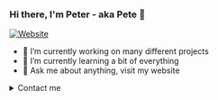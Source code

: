 ### Hi there, I'm Peter - aka Pete 👋

[![Website](https://img.shields.io/website?label=snoopy.pl&style=for-the-badge&url=https%3A%2F%2Fsnoopy.pl)](https://snoopy.pl)

- 🔭 I’m currently working on many different projects
- 🌱 I’m currently learning a bit of everything
- 💬 Ask me about anything, visit my website

<details id="contact-me">
 ### <summary>Contact me</a></summary>
  - peter [at] dziembor [dot] com
</details>
